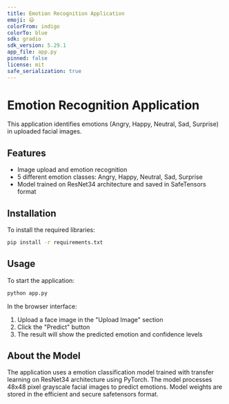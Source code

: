 ```yaml
---
title: Emotion Recognition Application
emoji: 😃
colorFrom: indigo
colorTo: blue
sdk: gradio
sdk_version: 5.29.1
app_file: app.py
pinned: false
license: mit
safe_serialization: true
---
```


# Emotion Recognition Application

This application identifies emotions (Angry, Happy, Neutral, Sad, Surprise) in uploaded facial images.

## Features

- Image upload and emotion recognition
- 5 different emotion classes: Angry, Happy, Neutral, Sad, Surprise
- Model trained on ResNet34 architecture and saved in SafeTensors format

## Installation

To install the required libraries:

```bash
pip install -r requirements.txt
```

## Usage

To start the application:

```bash
python app.py
```

In the browser interface:

1. Upload a face image in the "Upload Image" section
2. Click the "Predict" button
3. The result will show the predicted emotion and confidence levels

## About the Model

The application uses a emotion classification model trained with transfer learning on ResNet34 architecture using PyTorch. The model processes 48x48 pixel grayscale facial images to predict emotions. Model weights are stored in the efficient and secure safetensors format.
